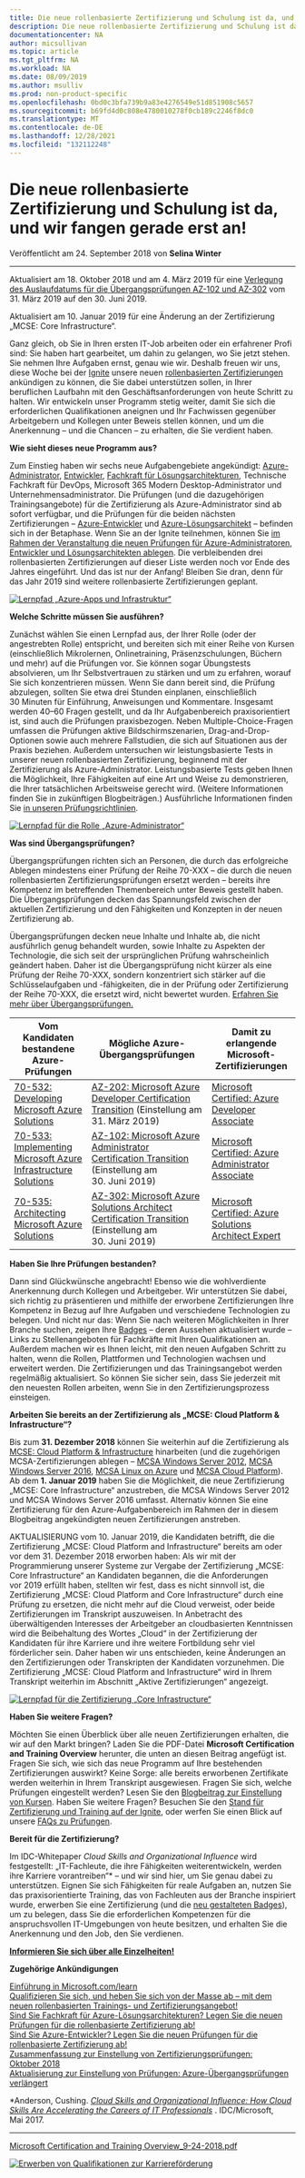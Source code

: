 ```yaml
---
title: Die neue rollenbasierte Zertifizierung und Schulung ist da, und wir fangen gerade erst an! | Microsoft-Dokumentation
description: Die neue rollenbasierte Zertifizierung und Schulung ist da, und wir fangen gerade erst an!
documentationcenter: NA
author: micsullivan
ms.topic: article
ms.tgt_pltfrm: NA
ms.workload: NA
ms.date: 08/09/2019
ms.author: msulliv
ms.prod: non-product-specific
ms.openlocfilehash: 0bd0c3bfa739b9a83e4276549e51d851908c5657
ms.sourcegitcommit: b69fd4d0c808e4780010278f0cb189c2246f8dc0
ms.translationtype: MT
ms.contentlocale: de-DE
ms.lasthandoff: 12/28/2021
ms.locfileid: "132112248"
---
```

# <a name="new-role-based-certification-and-training-is-here-and-were-just-getting-started"></a>Die neue rollenbasierte Zertifizierung und Schulung ist da, und wir fangen gerade erst an!

Veröffentlicht am 24. September 2018 von **Selina Winter**

___

Aktualisiert am 18. Oktober 2018 und am 4. März 2019 für eine [Verlegung des Auslaufdatums für die Übergangsprüfungen AZ-102 und AZ-302](https://www.microsoft.com/en-us/learning/community-blog-post.aspx?BlogId=8&Id=375172) vom 31. März 2019 auf den 30. Juni 2019.

Aktualisiert am 10. Januar 2019 für eine Änderung an der Zertifizierung „MCSE: Core Infrastructure“.

Ganz gleich, ob Sie in Ihren ersten IT-Job arbeiten oder ein erfahrener Profi sind: Sie haben hart gearbeitet, um dahin zu gelangen, wo Sie jetzt stehen. Sie nehmen Ihre Aufgaben ernst, genau wie wir. Deshalb freuen wir uns, diese Woche bei der [Ignite](https://www.microsoft.com/ignite) unsere neuen [rollenbasierten Zertifizierungen](https://www.microsoft.com/learning/browse-new-certification.aspx) ankündigen zu können, die Sie dabei unterstützen sollen, in Ihrer beruflichen Laufbahn mit den Geschäftsanforderungen von heute Schritt zu halten. Wir entwickeln unser Programm stetig weiter, damit Sie sich die erforderlichen Qualifikationen aneignen und Ihr Fachwissen gegenüber Arbeitgebern und Kollegen unter Beweis stellen können, und um die Anerkennung – und die Chancen – zu erhalten, die Sie verdient haben.

**Wie sieht dieses neue Programm aus?**

Zum Einstieg haben wir sechs neue Aufgabengebiete angekündigt: [Azure-Administrator](https://www.microsoft.com/learning/azure-administrator.aspx), [Entwickler](https://www.microsoft.com/learning/azure-developer.aspx), [Fachkraft für Lösungsarchitekturen](https://www.microsoft.com/learning/azure-solutions-architect.aspx), Technische Fachkraft für DevOps, Microsoft 365 Modern Desktop-Administrator und Unternehmensadministrator. Die Prüfungen (und die dazugehörigen Trainingsangebote) für die Zertifizierung als Azure-Administrator sind ab sofort verfügbar, und die Prüfungen für die beiden nächsten Zertifizierungen – [Azure-Entwickler](https://www.microsoft.com/en-us/learning/community-blog-post.aspx?BlogId=8&Id=375155) und [Azure-Lösungsarchitekt](https://www.microsoft.com/en-us/learning/community-blog-post.aspx?BlogId=8&Id=375157) – befinden sich in der Betaphase. Wenn Sie an der Ignite teilnehmen, können Sie [im Rahmen der Veranstaltung die neuen Prüfungen für Azure-Administratoren, Entwickler und Lösungsarchitekten ablegen](https://www.microsoft.com/en-us/ignite/experiences). Die verbleibenden drei rollenbasierten Zertifizierungen auf dieser Liste werden noch vor Ende des Jahres eingeführt. Und das ist nur der Anfang! Bleiben Sie dran, denn für das Jahr 2019 sind weitere rollenbasierte Zertifizierungen geplant.

[![Lernpfad „Azure-Apps und Infrastruktur“](images/azure-apps-and-infrastructure.jpg)](images/azure-apps-and-infrastructure.jpg)

**Welche Schritte müssen Sie ausführen?**

Zunächst wählen Sie einen Lernpfad aus, der Ihrer Rolle (oder der angestrebten Rolle) entspricht, und bereiten sich mit einer Reihe von Kursen (einschließlich Mikrolernen, Onlinetraining, Präsenzschulungen, Büchern und mehr) auf die Prüfungen vor. Sie können sogar Übungstests absolvieren, um Ihr Selbstvertrauen zu stärken und um zu erfahren, worauf Sie sich konzentrieren müssen. Wenn Sie dann bereit sind, die Prüfung abzulegen, sollten Sie etwa drei Stunden einplanen, einschließlich 30 Minuten für Einführung, Anweisungen und Kommentare. Insgesamt werden 40–60 Fragen gestellt, und da Ihr Aufgabenbereich praxisorientiert ist, sind auch die Prüfungen praxisbezogen. Neben Multiple-Choice-Fragen umfassen die Prüfungen aktive Bildschirmszenarien, Drag-and-Drop-Optionen sowie auch mehrere Fallstudien, die sich auf Situationen aus der Praxis beziehen. Außerdem untersuchen wir leistungsbasierte Tests in unserer neuen rollenbasierten Zertifizierung, beginnend mit der Zertifizierung als Azure-Administrator. Leistungsbasierte Tests geben Ihnen die Möglichkeit, Ihre Fähigkeiten auf eine Art und Weise zu demonstrieren, die Ihrer tatsächlichen Arbeitsweise gerecht wird. (Weitere Informationen finden Sie in zukünftigen Blogbeiträgen.) Ausführliche Informationen finden Sie [in unseren Prüfungsrichtlinien](https://www.microsoft.com/learning/certification-exam-policies.aspx).

[![Lernpfad für die Rolle „Azure-Administrator“](images/learning-path-for-azure-admin-role.png)](images/learning-path-for-azure-admin-role.png)

**Was sind Übergangsprüfungen?**

Übergangsprüfungen richten sich an Personen, die durch das erfolgreiche Ablegen mindestens einer Prüfung der Reihe 70-XXX – die durch die neuen rollenbasierten Zertifizierungsprüfungen ersetzt werden – bereits ihre Kompetenz im betreffenden Themenbereich unter Beweis gestellt haben. Die Übergangsprüfungen decken das Spannungsfeld zwischen der aktuellen Zertifizierung und den Fähigkeiten und Konzepten in der neuen Zertifizierung ab.

Übergangsprüfungen decken neue Inhalte und Inhalte ab, die nicht ausführlich genug behandelt wurden, sowie Inhalte zu Aspekten der Technologie, die sich seit der ursprünglichen Prüfung wahrscheinlich geändert haben. Daher ist die Übergangsprüfung nicht kürzer als eine Prüfung der Reihe 70-XXX, sondern konzentriert sich stärker auf die Schlüsselaufgaben und -fähigkeiten, die in der Prüfung oder Zertifizierung der Reihe 70-XXX, die ersetzt wird, nicht bewertet wurden. [Erfahren Sie mehr über Übergangsprüfungen.](https://www.microsoft.com/en-us/learning/community-blog-post.aspx?BlogId=8&Id=375172)

| Vom Kandidaten bestandene Azure-Prüfungen | Mögliche Azure-Übergangsprüfungen | Damit zu erlangende Microsoft-Zertifizierungen  |
| --- | --- | --- |
| [70-532: Developing Microsoft Azure Solutions](https://www.microsoft.com/learning/exam-70-532.aspx) | [AZ-202: Microsoft Azure Developer Certification Transition](https://www.microsoft.com/learning/exam-AZ-202.aspx) (Einstellung am 31. März 2019) | [Microsoft Certified: Azure Developer Associate](https://www.microsoft.com/learning/azure-developer.aspx) |
| [70-533: Implementing Microsoft Azure Infrastructure Solutions](https://www.microsoft.com/learning/exam-70-533.aspx) | [AZ-102: Microsoft Azure Administrator Certification Transition](https://www.microsoft.com/learning/exam-AZ-102.aspx) (Einstellung am 30. Juni 2019) | [Microsoft Certified: Azure Administrator Associate](https://www.microsoft.com/learning/azure-administrator.aspx) |
| [70-535: Architecting Microsoft Azure Solutions](https://www.microsoft.com/learning/exam-70-535.aspx) | [AZ-302: Microsoft Azure Solutions Architect Certification Transition](https://www.microsoft.com/learning/exam-AZ-302.aspx) (Einstellung am 30. Juni 2019) | [Microsoft Certified: Azure Solutions Architect Expert](https://www.microsoft.com/learning/azure-solutions-architect.aspx) |

**Haben Sie Ihre Prüfungen bestanden?**

Dann sind Glückwünsche angebracht! Ebenso wie die wohlverdiente Anerkennung durch Kollegen und Arbeitgeber. Wir unterstützen Sie dabei, sich richtig zu präsentieren und mithilfe der erworbene Zertifizierungen Ihre Kompetenz in Bezug auf Ihre Aufgaben und verschiedene Technologien zu belegen. Und nicht nur das: Wenn Sie nach weiteren Möglichkeiten in Ihrer Branche suchen, zeigen Ihre [Badges](https://www.microsoft.com/learning/badges.aspx) – deren Aussehen aktualisiert wurde – Links zu Stellenangeboten für Fachkräfte mit Ihren Qualifikationen an. Außerdem machen wir es Ihnen leicht, mit den neuen Aufgaben Schritt zu halten, wenn die Rollen, Plattformen und Technologien wachsen und erweitert werden. Die Zertifizierungen und das Trainingsangebot werden regelmäßig aktualisiert. So können Sie sicher sein, dass Sie jederzeit mit den neuesten Rollen arbeiten, wenn Sie in den Zertifizierungsprozess einsteigen.

**Arbeiten Sie bereits an der Zertifizierung als „MCSE: Cloud Platform & Infrastructure“?**

Bis zum **31. Dezember 2018** können Sie weiterhin auf die Zertifizierung als [MCSE: Cloud Platform & Infrastructure](https://www.microsoft.com/learning/mcse-cloud-platform-infrastructure.aspx) hinarbeiten (und die zugehörigen MCSA-Zertifizierungen ablegen – [MCSA Windows Server 2012](https://www.microsoft.com/learning/mcsa-windows-server-certification.aspx), [MCSA Windows Server 2016](https://www.microsoft.com/learning/mcsa-windows-server-2016-certification.aspx), [MCSA Linux on Azure](https://www.microsoft.com/learning/mcsa-linux-azure-certification.aspx) und [MCSA Cloud Platform](https://www.microsoft.com/learning/mcsa-cloud-platform-certification.aspx)). Ab dem **1. Januar 2019** haben Sie die Möglichkeit, die neue Zertifizierung „MCSE: Core Infrastructure“ anzustreben, die MCSA Windows Server 2012 und MCSA Windows Server 2016 umfasst. Alternativ können Sie eine Zertifizierung für den Azure-Aufgabenbereich im Rahmen der in diesem Blogbeitrag angekündigten neuen Zertifizierungen anstreben.

AKTUALISIERUNG vom 10. Januar 2019, die Kandidaten betrifft, die die Zertifizierung „MCSE: Cloud Platform and Infrastructure“ bereits am oder vor dem 31. Dezember 2018 erworben haben: Als wir mit der Programmierung unserer Systeme zur Vergabe der Zertifizierung „MCSE: Core Infrastructure“ an Kandidaten begannen, die die Anforderungen vor 2019 erfüllt haben, stellten wir fest, dass es nicht sinnvoll ist, die Zertifizierung „MCSE: Cloud Platform and Core Infrastructure“ durch eine Prüfung zu ersetzen, die nicht mehr auf die Cloud verweist, oder beide Zertifizierungen im Transkript auszuweisen. In Anbetracht des überwältigenden Interesses der Arbeitgeber an cloudbasierten Kenntnissen wird die Beibehaltung des Wortes „Cloud“ in der Zertifizierung der Kandidaten für ihre Karriere und ihre weitere Fortbildung sehr viel förderlicher sein. Daher haben wir uns entschieden, keine Änderungen an den Zertifizierungen oder Transkripten der Kandidaten vorzunehmen. Die Zertifizierung „MCSE: Cloud Platform and Infrastructure“ wird in Ihrem Transkript weiterhin im Abschnitt „Aktive Zertifizierungen“ angezeigt.

[![Lernpfad für die Zertifizierung „Core Infrastructure“](images/core-infrastructure-cert-learning-path.jpg)](images/core-infrastructure-cert-learning-path.jpg)

**Haben Sie weitere Fragen?**

Möchten Sie einen Überblick über alle neuen Zertifizierungen erhalten, die wir auf den Markt bringen? Laden Sie die PDF-Datei **Microsoft Certification and Training Overview** herunter, die unten an diesen Beitrag angefügt ist. Fragen Sie sich, wie sich das neue Programm auf Ihre bestehenden Zertifizierungen auswirkt? Keine Sorge: alle bereits erworbenen Zertifikate werden weiterhin in Ihrem Transkript ausgewiesen. Fragen Sie sich, welche Prüfungen eingestellt werden? Lesen Sie den [Blogbeitrag zur Einstellung von Kursen](https://www.microsoft.com/en-us/learning/community-blog-post.aspx?BlogId=8&Id=375158). Haben Sie weitere Fragen? Besuchen Sie den [Stand für Zertifizierung und Training auf der Ignite](https://www.microsoft.com/en-us/learning/community-blog-post.aspx?BlogId=8&Id=375160), oder werfen Sie einen Blick auf unsere [FAQs zu Prüfungen](https://www.microsoft.com/learning/certification-exam-policies.aspx).

**Bereit für die Zertifizierung?**

Im IDC-Whitepaper *Cloud Skills and Organizational Influence* wird festgestellt: „IT-Fachleute, die ihre Fähigkeiten weiterentwickeln, werden ihre Karriere vorantreiben“* – und wir sind hier, um Sie genau dabei zu unterstützen. Eignen Sie sich Fähigkeiten für reale Aufgaben an, nutzen Sie das praxisorientierte Training, das von Fachleuten aus der Branche inspiriert wurde, erwerben Sie eine Zertifizierung (und die [neu gestalteten Badges](https://www.microsoft.com/learning/badges.aspx)), um zu belegen, dass Sie die erforderlichen Kompetenzen für die anspruchsvollen IT-Umgebungen von heute besitzen, und erhalten Sie die Anerkennung und den Job, den Sie verdienen.

**[Informieren Sie sich über alle Einzelheiten!](https://www.microsoft.com/learning/browse-new-certification.aspx)**

**Zugehörige Ankündigungen**

[Einführung in Microsoft.com/learn](https://docs.microsoft.com/teamblog/introducing-ms-learn)  
[Qualifizieren Sie sich, und heben Sie sich von der Masse ab – mit dem neuen rollenbasierten Trainings- und Zertifizierungsangebot!](https://www.microsoft.com/en-us/learning/community-blog-post.aspx?BlogId=8&Id=375161)  
[Sind Sie Fachkraft für Azure-Lösungsarchitekturen? Legen Sie die neuen Prüfungen für die rollenbasierte Zertifizierung ab!](https://www.microsoft.com/en-us/learning/community-blog-post.aspx?BlogId=8&Id=375157)  
[Sind Sie Azure-Entwickler? Legen Sie die neuen Prüfungen für die rollenbasierte Zertifizierung ab!](https://www.microsoft.com/en-us/learning/community-blog-post.aspx?BlogId=8&Id=375155)  
[Zusammenfassung zur Einstellung von Zertifizierungsprüfungen: Oktober 2018](https://www.microsoft.com/en-us/learning/community-blog-post.aspx?BlogId=8&Id=375158)  
[Aktualisierung zur Einstellung von Prüfungen: Azure-Übergangsprüfungen verlängert](https://www.microsoft.com/en-us/learning/community-blog-post.aspx?BlogId=8&Id=375172)

*Anderson, Cushing. *[Cloud Skills and Organizational Influence: How Cloud Skills Are Accelerating the Careers of IT Professionals](https://download.microsoft.com/download/C/3/0/C3068200-2F9B-4D8D-BF5D-32E1F7ED669A/IDC_Microsoft_How_Cloud_Skills_Are_Accelerating_IT_Pro_Careers_May_2017.pdf)* . IDC/Microsoft, Mai 2017.


___

[Microsoft Certification and Training Overview_9-24-2018.pdf](https://query.prod.cms.rt.microsoft.com/cms/api/am/binary/RE3Njir)

[![Erwerben von Qualifikationen zur Karriereförderung](images/microsoft-certified-banner.png)](https://www.microsoft.com/learning/azure-training-certification.aspx?WT.icid=mva_bnr_lexawareness_usen_asi_rightrail_oct2017)